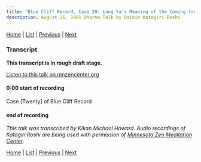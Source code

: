 ```yaml
---
title: "Blue Cliff Record, Case 20: Lung Ya’s Meaning of the Coming from the West – Talk 1"
description: August 26, 1981 Dharma Talk by Dainin Katagiri Roshi
---
```


[Home](index) \| [List](list#1981) \| 
[Previous](unfinished-1981-1) \| 
[Next](unfinished-1981-2) 

### Transcript

**This transcript is in rough draft stage.**

<a href="https://www.mnzencenter.org/the-dainin-katagiri-audio-archive/blue-cliff-record-case-20-lecture-1" target="_blank">Listen to this talk on mnzencenter.org</a>

<a name="000"></a>
#### 0:00 start of recording


Case [Twenty] of Blue Cliff Record




#### end of recording


*This talk was transcribed by Kikan Michael Howard. Audio recordings of Katagiri Roshi are being used with permission of [Minnesota Zen Meditation Center](https://www.mnzencenter.org/katagiri-project.html).*

[Home](index) \| [List](list#1981) \| 
[Previous](unfinished-1981-1) \| 
[Next](unfinished-1981-2)